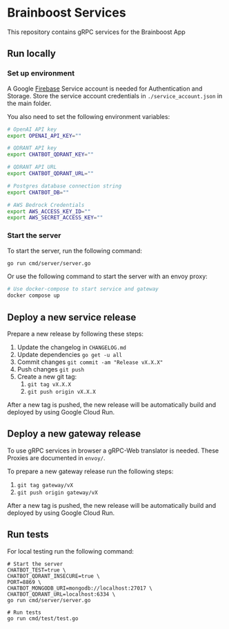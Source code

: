 # Brainboost Services

This repository contains gRPC services for the Brainboost App

## Run locally

### Set up environment

A Google [Firebase](https://firebase.google.com/) Service account is needed for Authentication and Storage.
Store the service account credentials in `./service_account.json` in the main folder.

You also need to set the following environment variables:

```bash
# OpenAI API key
export OPENAI_API_KEY=""

# QDRANT API key
export CHATBOT_QDRANT_KEY=""

# QDRANT API URL
export CHATBOT_QDRANT_URL=""

# Postgres database connection string
export CHATBOT_DB=""

# AWS Bedrock Credentials
export AWS_ACCESS_KEY_ID=""
export AWS_SECRET_ACCESS_KEY=""
```

### Start the server

To start the server, run the following command:

```bash
go run cmd/server/server.go
```

Or use the following command to start the server with an envoy proxy:

```bash
# Use docker-compose to start service and gateway
docker compose up
```

## Deploy a new service release

Prepare a new release by following these steps:

1. Update the changelog in `CHANGELOG.md`
2. Update dependencies `go get -u all`
3. Commit changes `git commit -am "Release vX.X.X"`
4. Push changes `git push`
5. Create a new git tag:
    1. `git tag vX.X.X`
    2. `git push origin vX.X.X`

After a new tag is pushed, the new release will be automatically build and deployed by using Google Cloud Run.

## Deploy a new gateway release

To use gRPC services in browser a gRPC-Web translator is needed. These Proxies are documented in `envoy/`.

To prepare a new gateway release run the following steps:

1. `git tag gateway/vX`
2. `git push origin gateway/vX`

After a new tag is pushed, the new release will be automatically build and deployed by using Google Cloud Run.

## Run tests

For local testing run the following command:

```shell
# Start the server
CHATBOT_TEST=true \
CHATBOT_QDRANT_INSECURE=true \
PORT=8869 \
CHATBOT_MONGODB_URI=mongodb://localhost:27017 \
CHATBOT_QDRANT_URL=localhost:6334 \
go run cmd/server/server.go

# Run tests
go run cmd/test/test.go
```